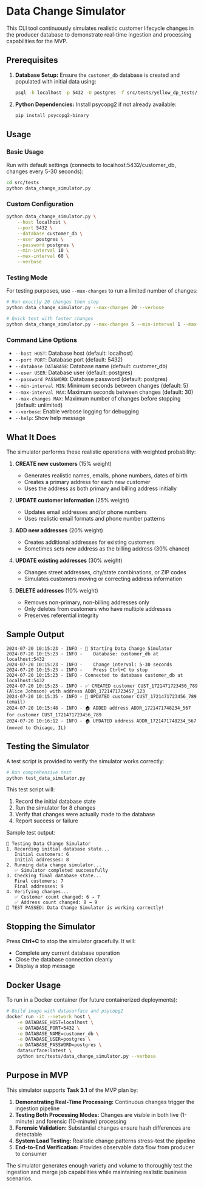 # Data Change Simulator

This CLI tool continuously simulates realistic customer lifecycle changes in the producer database to demonstrate real-time ingestion and processing capabilities for the MVP.

## Prerequisites

1. **Database Setup:** Ensure the `customer_db` database is created and populated with initial data using:
   ```bash
   psql -h localhost -p 5432 -U postgres -f src/tests/yellow_dp_tests/mvp_model/setupcustomerdb.sql
   ```

2. **Python Dependencies:** Install psycopg2 if not already available:
   ```bash
   pip install psycopg2-binary
   ```

## Usage

### Basic Usage

Run with default settings (connects to localhost:5432/customer_db, changes every 5-30 seconds):

```bash
cd src/tests
python data_change_simulator.py
```

### Custom Configuration

```bash
python data_change_simulator.py \
    --host localhost \
    --port 5432 \
    --database customer_db \
    --user postgres \
    --password postgres \
    --min-interval 10 \
    --max-interval 60 \
    --verbose
```

### Testing Mode

For testing purposes, use `--max-changes` to run a limited number of changes:

```bash
# Run exactly 20 changes then stop
python data_change_simulator.py --max-changes 20 --verbose

# Quick test with faster changes
python data_change_simulator.py --max-changes 5 --min-interval 1 --max-interval 3
```

### Command Line Options

- `--host HOST`: Database host (default: localhost)
- `--port PORT`: Database port (default: 5432)
- `--database DATABASE`: Database name (default: customer_db)
- `--user USER`: Database user (default: postgres)
- `--password PASSWORD`: Database password (default: postgres)
- `--min-interval MIN`: Minimum seconds between changes (default: 5)
- `--max-interval MAX`: Maximum seconds between changes (default: 30)
- `--max-changes MAX`: Maximum number of changes before stopping (default: unlimited)
- `--verbose`: Enable verbose logging for debugging
- `--help`: Show help message

## What It Does

The simulator performs these realistic operations with weighted probability:

1. **CREATE new customers** (15% weight)
   - Generates realistic names, emails, phone numbers, dates of birth
   - Creates a primary address for each new customer
   - Uses the address as both primary and billing address initially

2. **UPDATE customer information** (25% weight)
   - Updates email addresses and/or phone numbers
   - Uses realistic email formats and phone number patterns

3. **ADD new addresses** (20% weight)
   - Creates additional addresses for existing customers
   - Sometimes sets new address as the billing address (30% chance)

4. **UPDATE existing addresses** (30% weight)
   - Changes street addresses, city/state combinations, or ZIP codes
   - Simulates customers moving or correcting address information

5. **DELETE addresses** (10% weight)
   - Removes non-primary, non-billing addresses only
   - Only deletes from customers who have multiple addresses
   - Preserves referential integrity

## Sample Output

```
2024-07-20 10:15:23 - INFO - 🚀 Starting Data Change Simulator
2024-07-20 10:15:23 - INFO -    Database: customer_db at localhost:5432
2024-07-20 10:15:23 - INFO -    Change interval: 5-30 seconds
2024-07-20 10:15:23 - INFO -    Press Ctrl+C to stop
2024-07-20 10:15:23 - INFO - Connected to database customer_db at localhost:5432
2024-07-20 10:15:23 - INFO - ✅ CREATED customer CUST_1721471723456_789 (Alice Johnson) with address ADDR_1721471723457_123
2024-07-20 10:15:35 - INFO - 📝 UPDATED customer CUST_1721471723456_789 (email)
2024-07-20 10:15:48 - INFO - 🏠 ADDED address ADDR_1721471748234_567 for customer CUST_1721471723456_789
2024-07-20 10:16:12 - INFO - 🏠 UPDATED address ADDR_1721471748234_567 (moved to Chicago, IL)
```

## Testing the Simulator

A test script is provided to verify the simulator works correctly:

```bash
# Run comprehensive test
python test_data_simulator.py
```

This test script will:
1. Record the initial database state
2. Run the simulator for 8 changes
3. Verify that changes were actually made to the database
4. Report success or failure

Sample test output:
```
🚀 Testing Data Change Simulator
1. Recording initial database state...
   Initial customers: 6
   Initial addresses: 8
2. Running data change simulator...
   ✅ Simulator completed successfully
3. Checking final database state...
   Final customers: 7
   Final addresses: 9
4. Verifying changes...
   ✅ Customer count changed: 6 → 7
   ✅ Address count changed: 8 → 9
🎉 TEST PASSED: Data Change Simulator is working correctly!
```

## Stopping the Simulator

Press **Ctrl+C** to stop the simulator gracefully. It will:
- Complete any current database operation
- Close the database connection cleanly
- Display a stop message

## Docker Usage

To run in a Docker container (for future containerized deployments):

```bash
# Build image with datasurface and psycopg2
docker run -it --network host \
    -e DATABASE_HOST=localhost \
    -e DATABASE_PORT=5432 \
    -e DATABASE_NAME=customer_db \
    -e DATABASE_USER=postgres \
    -e DATABASE_PASSWORD=postgres \
    datasurface:latest \
    python src/tests/data_change_simulator.py --verbose
```

## Purpose in MVP

This simulator supports **Task 3.1** of the MVP plan by:

1. **Demonstrating Real-Time Processing:** Continuous changes trigger the ingestion pipeline
2. **Testing Both Processing Modes:** Changes are visible in both live (1-minute) and forensic (10-minute) processing
3. **Forensic Validation:** Substantial changes ensure hash differences are detectable
4. **System Load Testing:** Realistic change patterns stress-test the pipeline
5. **End-to-End Verification:** Provides observable data flow from producer to consumer

The simulator generates enough variety and volume to thoroughly test the ingestion and merge job capabilities while maintaining realistic business scenarios. 